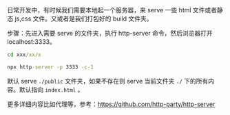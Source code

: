 日常开发中，有时候我们需要本地起一个服务器，来 serve 一些 html 文件或者静态 js,css 文件。又或者是我们打包好的 build 文件夹。

步骤：先进入需要 serve 的文件夹，执行 http-server 命令，然后浏览器打开 localhost:3333。

```cmd
cd xxx/xx/x

npx http-server -p 3333 -c-1
```

默认 serve `./public` 文件夹，如果不存在则 serve 当前文件夹 `./` 下的所有内容。默认指向 `index.html` 。

更多详细内容比如代理等，参考：https://github.com/http-party/http-server
